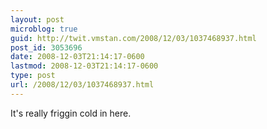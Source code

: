 ```yaml
---
layout: post
microblog: true
guid: http://twit.vmstan.com/2008/12/03/1037468937.html
post_id: 3053696
date: 2008-12-03T21:14:17-0600
lastmod: 2008-12-03T21:14:17-0600
type: post
url: /2008/12/03/1037468937.html
---
```

It's really friggin cold in here.
